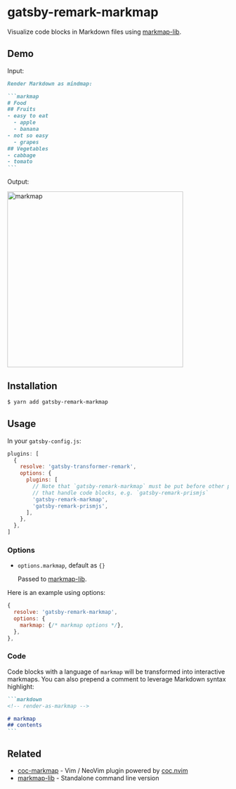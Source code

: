 # gatsby-remark-markmap

Visualize code blocks in Markdown files using [markmap-lib](https://github.com/gera2ld/markmap-lib).

## Demo

Input:

````markdown
Render Markdown as mindmap:

```markmap
# Food
## Fruits
- easy to eat
  - apple
  - banana
- not so easy
  - grapes
## Vegetables
- cabbage
- tomato
```
````

Output:

<img alt="markmap" src="https://user-images.githubusercontent.com/3139113/72319163-6d6ec300-36d9-11ea-99f0-395cb655cb00.png" width="400">

## Installation

```sh
$ yarn add gatsby-remark-markmap
```

## Usage

In your `gatsby-config.js`:

```js
plugins: [
  {
    resolve: 'gatsby-transformer-remark',
    options: {
      plugins: [
        // Note that `gatsby-remark-markmap` must be put before other plugins
        // that handle code blocks, e.g. `gatsby-remark-prismjs`
        'gatsby-remark-markmap',
        'gatsby-remark-prismjs',
      ],
    },
  },
]
```

### Options

- `options.markmap`, default as `{}`

  Passed to [markmap-lib](https://github.com/gera2ld/markmap-lib).

Here is an example using options:

```js
{
  resolve: 'gatsby-remark-markmap',
  options: {
    markmap: {/* markmap options */},
  },
},
```

### Code

Code blocks with a language of `markmap` will be transformed into interactive markmaps. You can also prepend a comment to leverage Markdown syntax highlight:

````markdown
```markdown
<!-- render-as-markmap -->

# markmap
## contents
```
````

## Related

- [coc-markmap](https://github.com/gera2ld/coc-markmap) - Vim / NeoVim plugin powered by [coc.nvim](https://github.com/neoclide/coc.nvim)
- [markmap-lib](https://github.com/gera2ld/markmap-lib) - Standalone command line version
